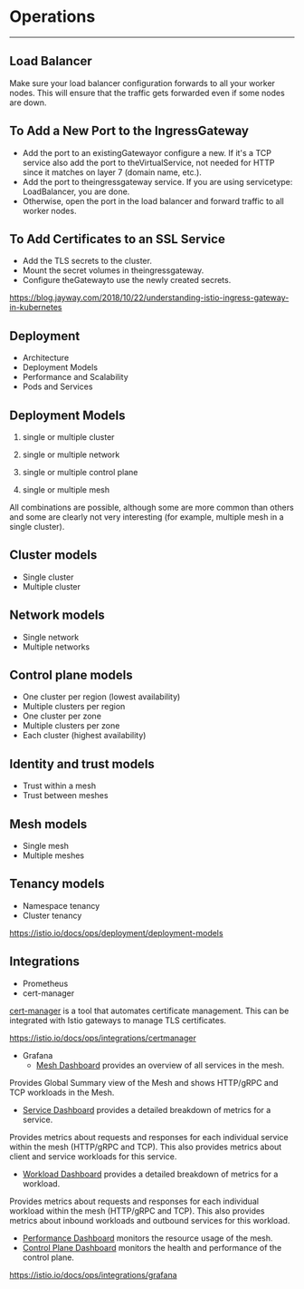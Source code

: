 # Operations

---

## Load Balancer

Make sure your load balancer configuration forwards to all your worker nodes. This will ensure that the traffic gets forwarded even if some nodes are down.

## To Add a New Port to the IngressGateway

- Add the port to an existingGatewayor configure a new. If it's a TCP service also add the port to theVirtualService, not needed for HTTP since it matches on layer 7 (domain name, etc.).
- Add the port to theingressgateway service. If you are using servicetype: LoadBalancer, you are done.
- Otherwise, open the port in the load balancer and forward traffic to all worker nodes.

## To Add Certificates to an SSL Service

- Add the TLS secrets to the cluster.
- Mount the secret volumes in theingressgateway.
- Configure theGatewayto use the newly created secrets.

<https://blog.jayway.com/2018/10/22/understanding-istio-ingress-gateway-in-kubernetes>

## Deployment

- Architecture
- Deployment Models
- Performance and Scalability
- Pods and Services

## Deployment Models

1. single or multiple cluster

2. single or multiple network

3. single or multiple control plane

4. single or multiple mesh

All combinations are possible, although some are more common than others and some are clearly not very interesting (for example, multiple mesh in a single cluster).

## Cluster models

- Single cluster
- Multiple cluster

## Network models

- Single network
- Multiple networks

## Control plane models

- One cluster per region (lowest availability)
- Multiple clusters per region
- One cluster per zone
- Multiple clusters per zone
- Each cluster (highest availability)

## Identity and trust models

- Trust within a mesh
- Trust between meshes

## Mesh models

- Single mesh
- Multiple meshes

## Tenancy models

- Namespace tenancy
- Cluster tenancy

<https://istio.io/docs/ops/deployment/deployment-models>

## Integrations

- Prometheus
- cert-manager

[cert-manager](https://cert-manager.io/) is a tool that automates certificate management. This can be integrated with Istio gateways to manage TLS certificates.

<https://istio.io/docs/ops/integrations/certmanager>

- Grafana
  - [Mesh Dashboard](https://grafana.com/grafana/dashboards/7639) provides an overview of all services in the mesh.

Provides Global Summary view of the Mesh and shows HTTP/gRPC and TCP workloads in the Mesh.

- [Service Dashboard](https://grafana.com/grafana/dashboards/7636) provides a detailed breakdown of metrics for a service.

Provides metrics about requests and responses for each individual service within the mesh (HTTP/gRPC and TCP). This also provides metrics about client and service workloads for this service.

- [Workload Dashboard](https://grafana.com/grafana/dashboards/7630) provides a detailed breakdown of metrics for a workload.

Provides metrics about requests and responses for each individual workload within the mesh (HTTP/gRPC and TCP). This also provides metrics about inbound workloads and outbound services for this workload.

- [Performance Dashboard](https://grafana.com/grafana/dashboards/11829) monitors the resource usage of the mesh.
- [Control Plane Dashboard](https://grafana.com/grafana/dashboards/7645) monitors the health and performance of the control plane.

<https://istio.io/docs/ops/integrations/grafana>
